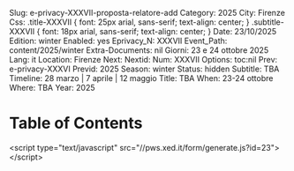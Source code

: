 Slug: e-privacy-XXXVII-proposta-relatore-add
Category: 2025
City: Firenze
Css: .title-XXXVII { font: 25px arial, sans-serif; text-align: center; }   .subtitle-XXXVII { font: 18px arial, sans-serif; text-align: center; }
Date: 23/10/2025
Edition: winter
Enabled: yes
Eprivacy_N: XXXVII
Event_Path: content/2025/winter
Extra-Documents: nil
Giorni: 23 e 24 ottobre 2025
Lang: it
Location: Firenze
Next: 
Nextid: 
Num: XXXVII
Options: toc:nil
Prev: e-privacy-XXXVI
Previd: 2025
Season: winter
Status: hidden
Subtitle: TBA
Timeline: 28 marzo | 7 aprile | 12 maggio
Title: TBA
When: 23-24 ottobre
Where: TBA
Year: 2025


# Table of Contents



<div class="HTML" id="orgec11f27">
<p>
&lt;script type="text/javascript" src="//pws.xed.it/form/generate.js?id=23"&gt;&lt;/script&gt;
</p>

</div>

